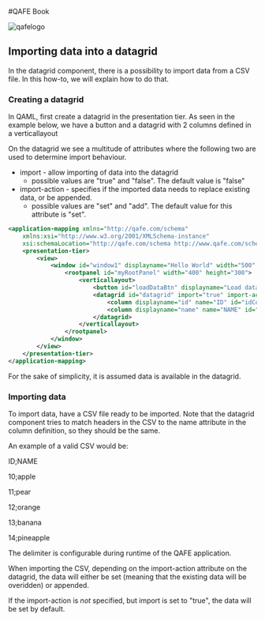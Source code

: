 #QAFE Book

![qafelogo](http://www.qafe.com/wp-content/themes/qafe2013/img/logo.png)

## Importing data into a datagrid
In the datagrid component, there is a possibility to import data from a CSV file. 
In this how-to, we will explain how to do that.

### Creating a datagrid
In QAML, first create a datagrid in the presentation tier.
As seen in the example below, we have a button and a datagrid with 2 columns defined in a verticallayout

On the datagrid we see a multitude of attributes where the following two are used to determine import behaviour. 

* import - allow importing of data into the datagrid
  * possible values are "true" and "false". The default value is "false"
* import-action - specifies if the imported data needs to replace existing data, or be appended.
  * possible values are "set" and "add". The default value for this attribute is "set".


```xml
<application-mapping xmlns="http://qafe.com/schema"
	xmlns:xsi="http://www.w3.org/2001/XMLSchema-instance"
	xsi:schemaLocation="http://qafe.com/schema http://www.qafe.com/schema/application-mapping.xsd">
	<presentation-tier>
		<view>
			<window id="window1" displayname="Hello World" width="500"  height="700">
				<rootpanel id="myRootPanel" width="400" height="300">
					<verticallayout>
						<button id="loadDataBtn" displayname="Load data" />
					    <datagrid id="datagrid" import="true" import-action="add">
					    	<column displayname="id" name="ID" id="idCol"/>
					    	<column displayname="name" name="NAME" id="nameCol" />
					    </datagrid>
					</verticallayout>
				</rootpanel>
			</window>
		</view>
	</presentation-tier>
</application-mapping> 
```

For the sake of simplicity, it is assumed data is available in the datagrid.

### Importing data
To import data, have a CSV file ready to be imported. Note that the datagrid component tries to match headers in the CSV to the name attribute in the column definition, so they should be the same.

An example of a valid CSV would be:

ID;NAME

10;apple

11;pear

12;orange

13;banana

14;pineapple

The delimiter is configurable during runtime of the QAFE application.

When importing the CSV, depending on the import-action attribute on the datagrid, the data will either be set (meaning that the existing data will be overidden) or appended.

If the import-action is *not* specified, but import is set to "true", the data will be set by default.

